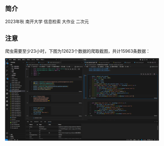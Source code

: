 ## 简介

2023年秋 南开大学 信息检索 大作业 二次元

## 注意

爬虫需要至少23小时，下图为12623个数据的爬取截图，共计15963条数据：

![1](./pictures/1.png)
